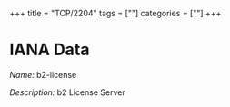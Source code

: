 +++
title = "TCP/2204"
tags = [""]
categories = [""]
+++

# IANA Data

_Name:_ b2-license

_Description:_ b2 License Server

